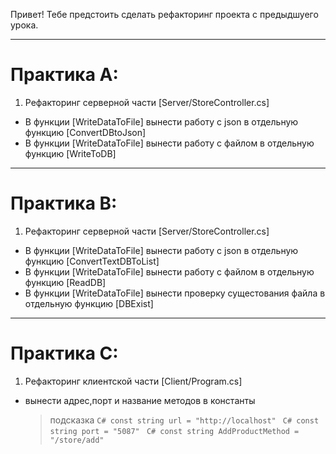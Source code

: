 Привет! Тебе предстоить сделать рефакторинг проекта с предыдшуего урока.

---
# Практика А:

1. Рефакторинг серверной части [Server/StoreController.cs]
-  В функции [WriteDataToFile] вынести работу с json в отдельную функцию    [ConvertDBtoJson]
-  В функции [WriteDataToFile] вынести работу с файлом в отдельную функцию  [WriteToDB]


---
# Практика В:

1. Рефакторинг серверной части [Server/StoreController.cs]

-  В функции [WriteDataToFile] вынести работу с json в отдельную функцию                [ConvertTextDBToList]
-  В функции [WriteDataToFile] вынести работу с файлом в отдельную функцию              [ReadDB]
-  В функции [WriteDataToFile] вынести проверку сущестования файла в отдельную функцию  [DBExist]

---
# Практика C:

1.   Рефакторинг клиентской части [Client/Program.cs]
- вынести адрес,порт и название методов в константы
  > подсказка
  ```C# const string url = "http://localhost" ```
  ```C# const string port = "5087" ```
  ```C# const string AddProductMethod = "/store/add" ```